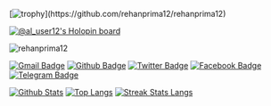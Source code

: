 [![trophy](https://github-profile-trophy.vercel.app/?username=rehanprima12&theme=dracula&rank=-?)](https://github.com/rehanprima12/rehanprima12)

[![@al_user12's Holopin board](https://holopin.me/al_user12)](https://holopin.io/@al_user12)

<img title="rehanprima12" src="https://komarev.com/ghpvc/?username=rehanprima12&text_color=FF00FF&label=Views&color=000000&text_color=00FF00&bg_color=000000&style=flat"></a>




[![Gmail Badge](https://img.shields.io/badge/-alfikrikm2@gmail.com-black?style=flat&logo=Gmail&link=mailto:rehanprima1@yahoo.com)](mailto:rehanprima1@yahoo.com) 
[![Github Badge](https://img.shields.io/badge/rehanprima12-black?style=flat&logo=github&link=https://github.com/rehanprima12)](https://www.github.com/rehanprima12) 
[![Twitter Badge](https://img.shields.io/badge/-xafkmx-black?style=flat&logo=twitter&link=https://twitter.com/rehanprima12)](https://twitter.com/rehanprima12) 
[![Facebook Badge](https://img.shields.io/badge/-itsme.fikri-black?style=flat&logo=facebook&link=https://facebook.com/rehanprima1w)](https://facebook.com/rehanprimadoni2)
[![Telegram Badge](https://img.shields.io/badge/-Al_User12-black?style=flat&logo=telegram&link=https://telegram.me/HanJongSuk)](https://telegram.me/HanJongSuk)



[![Github Stats](https://github-readme-stats.vercel.app/api?username=rehanprima12&show_icons=true&include_all_commits=true&count_private=true&&hide_border=true&bg_color=000000&icon_color=00FF00&title_color=00FF00&text_color=FFFFFF&custom_title=My+Github+Stats)](https://github.com/rehanprima12/rehanprima12)
[![Top Langs](https://github-readme-stats.vercel.app/api/top-langs/?username=rehanprima12&layout=compact&hide_border=true&langs_count=8&bg_color=000000&icon_color=00FF00&title_color=00FF00&text_color=FFFFFF)](https://github.com/rehanprima12/rehanprima12)
[![Streak Stats Langs](https://github-readme-streak-stats.herokuapp.com?user=rehanprima12&theme=dark&background=black&ring=lime&fire=purple&dates=white&currStreakNum=lime&sideNums=lime&currStreakLabel=lime&sideLabels=lime&stroke=lime&border=black)](https://github.com/rehanprima12/rehanprima12)






<!---
rehanprima12/rehanprima12 is a ✨ special ✨ repository because its `README.md` (this file) appears on your GitHub profile.
You can click the Preview link to take a look at your changes.
--->
